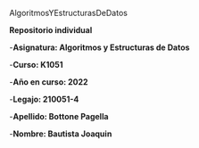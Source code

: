 AlgoritmosYEstructurasDeDatos  
  
**Repositorio individual**  
  
-**Asignatura: Algoritmos y Estructuras de Datos**  
  
-**Curso: K1051**  
 
-**Año en curso: 2022**  
  
-**Legajo: 210051-4**
  
-**Apellido: Bottone Pagella**  
  
-**Nombre: Bautista Joaquin**  
